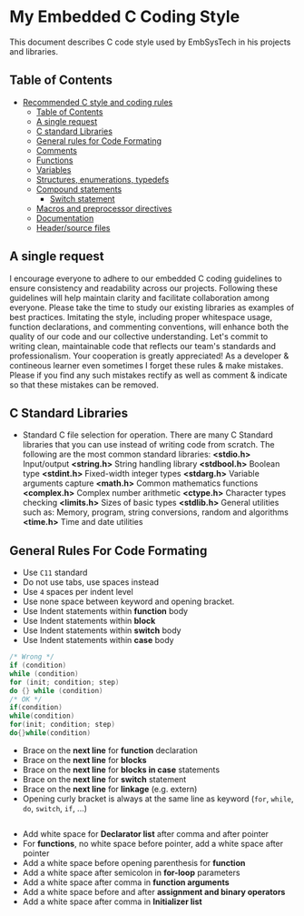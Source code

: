 # My Embedded C Coding Style

This document describes C code style used by EmbSysTech in his projects and libraries.

## Table of Contents

- [Recommended C style and coding rules](https://github.com/MaJerle/c-code-style/blob/main/README.md#recommended-c-style-and-coding-rules)
    - [Table of Contents](https://github.com/MaJerle/c-code-style/blob/main/README.md#table-of-contents)
    - [A single request](https://github.com/MaJerle/c-code-style/blob/main/README.md#the-single-most-important-rule)
    - [C standard Libraries](https://github.com/MaJerle/c-code-style/blob/main/README.md#the-single-most-important-rule)
    - [General rules for Code Formating](https://github.com/MaJerle/c-code-style/blob/main/README.md#general-rules)
    - [Comments](https://github.com/MaJerle/c-code-style/blob/main/README.md#comments)
    - [Functions](https://github.com/MaJerle/c-code-style/blob/main/README.md#functions)
    - [Variables](https://github.com/MaJerle/c-code-style/blob/main/README.md#variables)
    - [Structures, enumerations, typedefs](https://github.com/MaJerle/c-code-style/blob/main/README.md#structures-enumerations-typedefs)
    - [Compound statements](https://github.com/MaJerle/c-code-style/blob/main/README.md#compound-statements)
        - [Switch statement](https://github.com/MaJerle/c-code-style/blob/main/README.md#switch-statement)
    - [Macros and preprocessor directives](https://github.com/MaJerle/c-code-style/blob/main/README.md#macros-and-preprocessor-directives)
    - [Documentation](https://github.com/MaJerle/c-code-style/blob/main/README.md#documentation)
    - [Header/source files](https://github.com/MaJerle/c-code-style/blob/main/README.md#headersource-files)

## A single request

I encourage everyone to adhere to our embedded C coding guidelines to ensure consistency and readability across our projects. Following these guidelines will help maintain clarity and facilitate collaboration among everyone. Please take the time to study our existing libraries as examples of best practices. Imitating the style, including proper whitespace usage, function declarations, and commenting conventions, will enhance both the quality of our code and our collective understanding. Let's commit to writing clean, maintainable code that reflects our team's standards and professionalism. Your cooperation is greatly appreciated!
As a developer & contineous learner even sometimes I forget these rules & make mistakes. Please if you find any such mistakes rectify as well as comment & indicate so that these mistakes can be removed.

## C Standard Libraries

- Standard C file selection for operation. There are many C Standard libraries that you can use instead of writing code from scratch. The following are the most common standard libraries:
**<stdio.h>** Input/output
**<string.h>** String handling library
**<stdbool.h>** Boolean type
**<stdint.h>** Fixed-width integer types
**<stdarg.h>** Variable arguments capture
**<math.h>** Common mathematics functions
**<complex.h>** Complex number arithmetic
**<ctype.h>** Character types checking
**<limits.h>** Sizes of basic types
**<stdlib.h>** General utilities such as: Memory, program, string conversions, random and algorithms
**<time.h>** Time and date utilities

## General Rules For Code Formating

- Use `C11` standard
- Do not use tabs, use spaces instead
- Use `4` spaces per indent level
- Use none space between keyword and opening bracket.
- Use Indent statements within **function** body
- Use Indent statements within **block**
- Use Indent statements within **switch** body
- Use Indent statements within **case** body

```c
/* Wrong */
if (condition)
while (condition)
for (init; condition; step)
do {} while (condition)
/* OK */
if(condition)
while(condition)
for(init; condition; step)
do{}while(condition)

```

- Brace on the **next line** for **function** declaration
- Brace on the **next line** for **blocks**
- Brace on the **next line** for **blocks in case** statements
- Brace on the **next line** for **switch** statement
- Brace on the **next line** for **linkage** (e.g. extern)
- Opening curly bracket is always at the same line as keyword (`for`, `while`, `do`, `switch`, `if`, ...)

```c

```

- Add white space for **Declarator list** after comma and after pointer
- For **functions**, no white space before pointer, add a white space after pointer
- Add a white space before opening parenthesis for **function**
- Add a white space after semicolon in **for-loop** parameters
- Add a white space after comma in **function arguments**
- Add a white space before and after **assignment and binary operators**
- Add a white space after comma in **Initializer list**

```c

```













































































